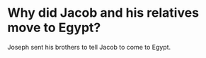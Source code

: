 # Why did Jacob and his relatives move to Egypt?

Joseph sent his brothers to tell Jacob to come to Egypt.
